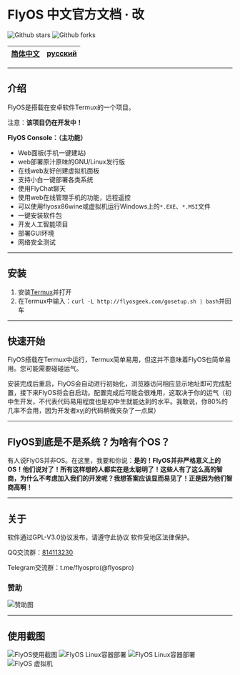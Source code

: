 # FlyOS 中文官方文档 · 改

![Github stars](https://img.shields.io/github/stars/xingyujie/flyos.svg)
![Github forks](https://img.shields.io/github/forks/xingyujie/flyos.svg)

|[简体中文](https://github.com/FuckOS/FlyOSDoc_Purified/blob/master/CN.md)|[русский](https://github.com/FuckOS/FlyOSDoc_Purified/blob/master/RU.md)|
|------|------|

---

## 介绍

FlyOS是搭载在安卓软件Termux的一个项目。

注意：**该项目仍在开发中！**

**FlyOS Console：（主功能）**

- Web面板(手机一键建站)
- web部署原汁原味的GNU/Linux发行版
- 在线web友好创建虚拟机面板
- 支持小白一键部署各类系统
- 使用FlyChat聊天
- 使用web在线管理手机的功能，远程遥控
- 可以使用flyosx86wine或虚拟机运行Windows上的`*.EXE`、`*.MSI`文件
- 一键安装软件包
- 开发人工智能项目
- 部署GUI环境
- 网络安全测试

---

## 安装

1. 安装[Termux](http://f-droid.org/en/packages/com.termux/)并打开
2. 在Termux中输入：`curl -L http://flyosgeek.com/gosetup.sh | bash`并回车

---

## 快速开始

FlyOS搭载在Termux中运行，Termux简单易用，但这并不意味着FlyOS也简单易用。您可能需要碰碰运气。

安装完成后重启，FlyOS会自动进行初始化，浏览器访问相应显示地址即可完成配置，接下来FlyOS将会自启动。配置完成后可能会很难用，这取决于你的运气（初中生开发，不代表代码易用程度也是初中生就能达到的水平。我敢说，你80%的几率不会用，因为开发者xyj的代码稍微夹杂了一点屎）

---

## FlyOS到底是不是系统？为啥有个OS？

有人说FlyOS并非OS。在这里，我要和你说：**是的！FlyOS并非严格意义上的OS！他们说对了！所有这样想的人都实在是太聪明了！这些人有了这么高的智商，为什么不考虑加入我们的开发呢？我想答案应该显而易见了！正是因为他们智商高啊！**

---

## 关于

软件通过GPL-V3.0协议发布，请遵守此协议 软件受地区法律保护。

QQ交流群：[814113230](https://jq.qq.com/?_wv=1027&k=Gd5z9j7v)

Telegram交流群：t.me/flyospro(@flyospro)

### 赞助

![赞助图](img/donate.jpg)

---

## 使用截图

![FlyOS使用截图](/img/screenshot.jpg)
![FlyOS Linux容器部署](/img/panel.jpg)
![FlyOS Linux容器部署](/img/deploy.jpg)
![FlyOS 虚拟机](/img/vm1.jpg)
